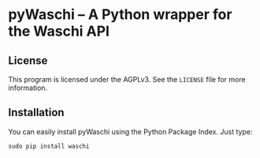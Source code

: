 pyWaschi – A Python wrapper for the Waschi API
==============================================

License
-------
This program is licensed under the AGPLv3. See the `LICENSE` file for more information.

Installation
------------
You can easily install pyWaschi using the Python Package Index. Just type:

	sudo pip install waschi